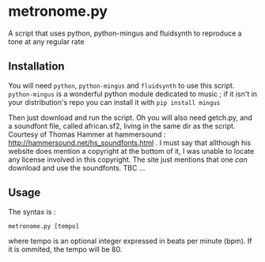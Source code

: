 # metronome.py

A script that uses python, python-mingus and fluidsynth to reproduce a tone at any regular rate

## Installation

You will need `python`, `python-mingus` and `fluidsynth` to use this script. `python-mingus` is a wonderful python module dedicated to music ; if it isn't in your distribution's repo you can install it with
  `pip install mingus`

Then just download and run the script. Oh you will also need getch.py, and a soundfont file, called african.sf2, living in the same dir as the script. Courtesy of Thomas Hammer at hammersound : http://hammersound.net/hs_soundfonts.html . I must say that allthough his website does mention a copyright at the bottom of it, I was unable to locate any license involved in this copyright. The site just mentions that one _can_ download and use the soundfonts. TBC ...

## Usage

The syntax is :

  `metronome.py [tempo]`

where tempo is an optional integer expressed in beats per minute (bpm). If it is ommited, the tempo will be 80.
